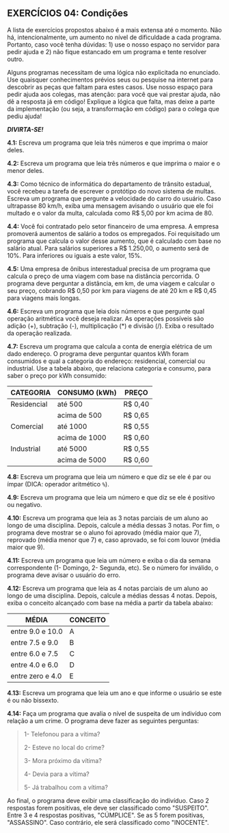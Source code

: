 ## EXERCÍCIOS 04: Condições

A lista de exercícios propostos abaixo é a mais extensa até o momento. Não há, intencionalmente, um aumento no nível de dificuldade a cada programa. Portanto, caso você tenha dúvidas: 1) use o nosso espaço no servidor para pedir ajuda e 2) não fique estancado em um programa e tente resolver outro.

Alguns programas necessitam de uma lógica não explicitada no enunciado. Use quaisquer conhecimentos prévios seus ou pesquise na internet para descobrir as peças que faltam para estes casos. Use nosso espaço para pedir ajuda aos colegas, mas atenção: para você que vai prestar ajuda, não dê a resposta já em código! Explique a lógica que falta, mas deixe a parte da implementação (ou seja, a transformação em código) para o colega que pediu ajuda!

_**DIVIRTA-SE!**_

**4.1:** Escreva um programa que leia três números e que imprima o maior deles.

**4.2:** Escreva um programa que leia três números e que imprima o maior e o menor deles.

**4.3:** Como técnico de informática do departamento de trânsito estadual, você recebeu a tarefa de escrever o protótipo do novo sistema de multas. Escreva um programa que pergunte a velocidade do carro do usuário. Caso ultrapasse 80 km/h, exiba uma mensagem avisando o usuário que ele foi multado e o valor da multa, calculada como R$ 5,00 por km acima de 80.

**4.4:** Você foi contratado pelo setor financeiro de uma empresa. A empresa promoverá aumentos de salário a todos os empregados. Foi requisitado um programa que calcula o valor desse aumento, que é calculado com base no salário atual. Para salários superiores a R$ 1.250,00, o aumento será de 10%. Para inferiores ou iguais a este valor, 15%.

**4.5:** Uma empresa de ônibus interestadual precisa de um programa que calcula o preço de uma viagem com base na distância percorrida. O programa deve perguntar a distância, em km, de uma viagem e calcular o seu preço, cobrando R$ 0,50 por km para viagens de até 20 km e R$ 0,45 para viagens mais longas.

**4.6:** Escreva um programa que leia dois números e que pergunte qual operação aritmética você deseja realizar. As operações possíveis são adição (+), subtração (-), multiplicação (*) e divisão (/). Exiba o resultado da operação realizada.

**4.7:** Escreva um programa que calcula a conta de energia elétrica de um dado endereço. O programa deve perguntar quantos kWh foram consumidos e qual a categoria do endereço: residencial, comercial ou industrial. Use a tabela abaixo, que relaciona categoria e consumo, para saber o preço por kWh consumido:

| CATEGORIA   | CONSUMO (kWh) | PREÇO   |
|-------------|---------------|---------|
| Residencial | até 500       | R$ 0,40 |
|             | acima de 500  | R$ 0,65 |
| Comercial   | até 1000      | R$ 0,55 |
|             | acima de 1000 | R$ 0,60 |
| Industrial  | até 5000      | R$ 0,55 |
|             | acima de 5000 | R$ 0,60 |

**4.8:** Escreva um programa que leia um número e que diz se ele é par ou ímpar (DICA: operador aritmético ```%```).

**4.9:** Escreva um programa que leia um número e que diz se ele é positivo ou negativo.

**4.10:** Escreva um programa que leia as 3 notas parciais de um aluno ao longo de uma disciplina. Depois, calcule a média dessas 3 notas. Por fim, o programa deve mostrar se o aluno foi aprovado (média maior que 7), reprovado (média menor que 7) e, caso aprovado, se foi com louvor (média maior que 9).

**4.11:** Escreva um programa que leia um número e exiba o dia da semana correspondente (1- Domingo, 2- Segunda, etc). Se o número for inválido, o programa deve avisar o usuário do erro.

**4.12:** Escreva um programa que leia as 4 notas parciais de um aluno ao longo de uma disciplina. Depois, calcule a médias dessas 4 notas. Depois, exiba o conceito alcançado com base na média a partir da tabela abaixo:

| MÉDIA            | CONCEITO |
|------------------|----------|
| entre 9.0 e 10.0 | A        |
| entre 7.5 e 9.0  | B        |
| entre 6.0 e 7.5  | C        |
| entre 4.0 e 6.0  | D        |
| entre zero e 4.0 | E        |

**4.13:** Escreva um programa que leia um ano e que informe o usuário se este é ou não bissexto.

**4.14:** Faça um programa que avalia o nível de suspeita de um indivíduo com relação a um crime. O programa deve fazer as seguintes perguntas:

> 1- Telefonou para a vítima?
>
> 2- Esteve no local do crime?
>
> 3- Mora próximo da vítima?
>
> 4- Devia para a vítima?
>
> 5- Já trabalhou com a vítima?

Ao final, o programa deve exibir uma classificação do indivíduo. Caso 2 respostas forem positivas, ele deve ser classificado como "SUSPEITO". Entre 3 e 4 respostas positivas, "CÚMPLICE". Se as 5 forem positivas, "ASSASSINO". Caso contrário, ele será classificado como "INOCENTE".
